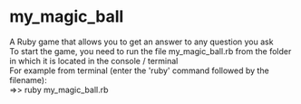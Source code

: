 # my_magic_ball

A Ruby game that allows you to get an answer to any question you ask\
To start the game, you need to run the file my_magic_ball.rb from the folder in which it is located in the console / terminal\
For example from terminal (enter the 'ruby' command followed by the filename):\
=>> ruby my_magic_ball.rb
